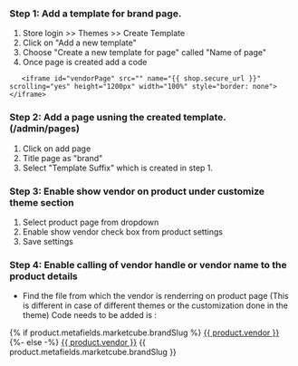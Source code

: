 ### Step 1: Add a template for brand page.
1. Store login >> Themes >> Create Template
2. Click on "Add a new template"
3. Choose "Create a new template for page" called "Name of page"
4. Once page is created add a code 

<script type="text/javascript">
  // self executing function here
  document.addEventListener("DOMContentLoaded", function(event) {
    // the DOM will be available here
    const path = window.location.pathname.split("/");
    const vendorName = path.pop();
    const shopHost = "{{ shop.permanent_domain }}".split(".myshopify.com");
    const shop = shopHost && shopHost[0];
    const url = "https://brands.marketcube.io/brand/" + shop + "/" + vendorName;
    // const url = "https://brand-pages.marketcube.io/brand/" + shop + "/" + vendorName;
    document.getElementById("vendorPage").src=url;
  });
  // page-width
</script>
       <iframe id="vendorPage" src="" name="{{ shop.secure_url }}" scrolling="yes" height="1200px" width="100%" style="border: none"></iframe>
       
### Step 2: Add a page usning the created template. (/admin/pages)
1. Click on add page 
2. Title page as "brand"
3. Select "Template Suffix" which is created in step 1.

### Step 3: Enable show vendor on product under customize theme section
1. Select product page from dropdown
2. Enable show vendor check box from product settings
3. Save settings

### Step 4: Enable calling of vendor handle or vendor name to the product details
- Find the file from which the vendor is renderring on product page  (This is different in case of different themes or the customization done in the theme)
Code needs to be added is :

{% if product.metafields.marketcube.brandSlug %}
                  <a href="/pages/brand/{{ product.metafields.marketcube.brandSlug }}" 
                     title="{{ product.vendor }}" data-slug="{{ product.metafields.marketcube.brandSlug }}">{{ product.vendor }}</a>
                {%- else -%}
                  <a href="/pages/brand/{{ product.vendor }}" 
                     title="{{ product.vendor }}">{{ product.vendor }}</a>
                     {{ product.metafields.marketcube.brandSlug }}
